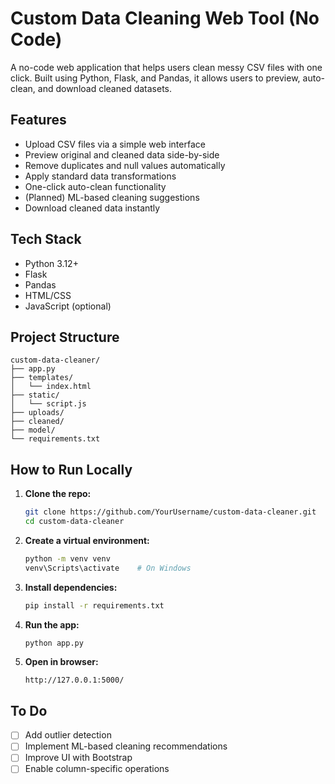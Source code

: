# Custom Data Cleaning Web Tool (No Code)

A no-code web application that helps users clean messy CSV files with one click. Built using Python, Flask, and Pandas, it allows users to preview, auto-clean, and download cleaned datasets.

## Features

- Upload CSV files via a simple web interface  
- Preview original and cleaned data side-by-side  
- Remove duplicates and null values automatically  
- Apply standard data transformations  
- One-click auto-clean functionality  
- (Planned) ML-based cleaning suggestions  
- Download cleaned data instantly  

## Tech Stack

- Python 3.12+
- Flask
- Pandas
- HTML/CSS
- JavaScript (optional)

## Project Structure

```
custom-data-cleaner/
├── app.py
├── templates/
│   └── index.html
├── static/
│   └── script.js
├── uploads/
├── cleaned/
├── model/
└── requirements.txt
```

## How to Run Locally

1. **Clone the repo:**
   ```bash
   git clone https://github.com/YourUsername/custom-data-cleaner.git
   cd custom-data-cleaner
   ```

2. **Create a virtual environment:**
   ```bash
   python -m venv venv
   venv\Scripts\activate    # On Windows
   ```

3. **Install dependencies:**
   ```bash
   pip install -r requirements.txt
   ```

4. **Run the app:**
   ```bash
   python app.py
   ```

5. **Open in browser:**
   ```
   http://127.0.0.1:5000/
   ```

## To Do

- [ ] Add outlier detection
- [ ] Implement ML-based cleaning recommendations
- [ ] Improve UI with Bootstrap
- [ ] Enable column-specific operations
